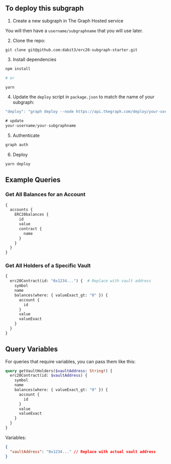 ## To deploy this subgraph

1. Create a new subgraph in The Graph Hosted service

You will then have a `username/subgraphname` that you will use later.

2. Clone the repo:

```
git clone git@github.com:dabit3/erc20-subgraph-starter.git
```

3. Install dependencies

```sh
npm install

# or

yarn
```

4. Update the `deploy` script in `package.json` to match the name of your subgraph:

```javascript
"deploy": "graph deploy --node https://api.thegraph.com/deploy/your-username/your-subgraphname"

# update
your-username/your-subgraphname
```

5. Authenticate

```sh
graph auth
```

6. Deploy

```sh
yarn deploy
```

## Example Queries

### Get All Balances for an Account

```graphql
{
  accounts {
    ERC20balances {
      id 
      value
      contract {
        name
      }
    }
  }
}
```

### Get All Holders of a Specific Vault

```graphql
{
  erc20Contract(id: "0x1234...") {  # Replace with vault address
    symbol
    name
    balances(where: { valueExact_gt: "0" }) {
      account {
        id
      }
      value
      valueExact
    }
  }
}
```

## Query Variables

For queries that require variables, you can pass them like this:

```graphql
query getVaultHolders($vaultAddress: String!) {
  erc20Contract(id: $vaultAddress) {
    symbol
    name
    balances(where: { valueExact_gt: "0" }) {
      account {
        id
      }
      value
      valueExact
    }
  }
}
```

Variables:
```json
{
  "vaultAddress": "0x1234..." // Replace with actual vault address
}
```
